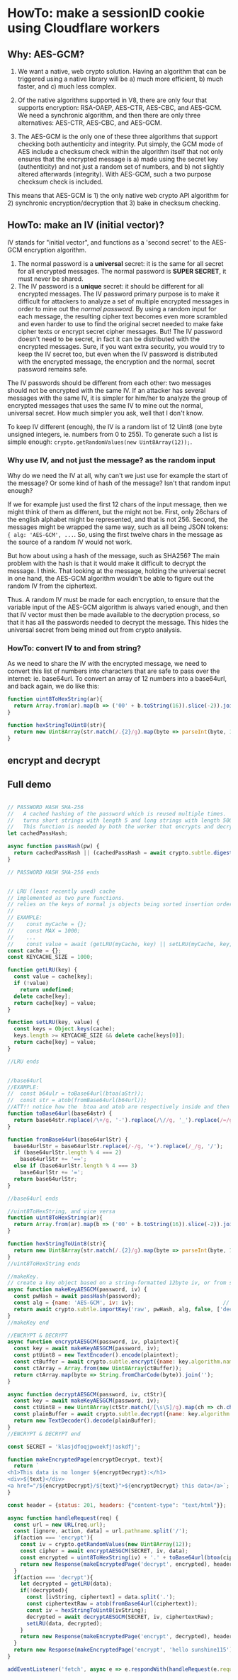 #  HowTo: make a sessionID cookie using Cloudflare workers

## Why: AES-GCM?

1. We want a native, web crypto solution. Having an algorithm that can be triggered using a native library will be a) much more efficient, b) much faster, and c) much less complex.

2. Of the native algorithms supported in V8, there are only four that supports encryption: RSA-OAEP, AES-CTR, AES-CBC, and AES-GCM. We need a synchronic algorithm, and then there are only three alternatives: AES-CTR, AES-CBC, and AES-GCM.

3. The AES-GCM is the only one of these three algorithms that support checking both authenticity and integrity. Put simply, the GCM mode of AES include a checksum check within the algorithm itself that not only ensures that the encrypted message is a) made using the secret key (authenticity) and not just a random set of numbers, and b) not slightly altered afterwards (integrity). With AES-GCM, such a two purpose checksum check is included.

This means that AES-GCM is 1) the only native web crypto API algorithm for 2) synchronic encryption/decryption that 3) bake in checksum checking.   

## HowTo: make an IV (initial vector)?

IV stands for "initial vector", and functions as a 'second secret' to the AES-GCM encryption algorithm.

1. The normal password is a **universal** secret: it is the same for all secret for all encrypted messages. The normal password is **SUPER SECRET**, it must never be shared.
2. The IV password is a **unique** secret: it should be different for all encrypted messages. The IV password primary purpose is to make it difficult for attackers to analyze a set of multiple encrypted messages in order to mine out the *normal password*. By using a random input for each message, the resulting cipher text becomes even more scrambled and even harder to use to find the original secret needed to make fake cipher texts or encrypt secret cipher messages. But! The IV password doesn't need to be secret, in fact it can be distributed with the encrypted messages. Sure, if you want extra security, you would try to keep the IV secret too, but even when the IV password is distributed with the encrypted message, the encryption and the normal, secret password remains safe.

The IV passwords should be different from each other: two messages should not be encrypted with the same IV. If an attacker has several messages with the same IV, it is simpler for him/her to analyze the group of encrypted messages that uses the same IV to mine out the normal, universal secret. How much simpler you ask, well that I don't know.

To keep IV different (enough), the IV is a random list of 12 Uint8 (one byte unsigned integers, ie. numbers from 0 to 255). To generate such a list is simple enough: `crypto.getRandomValues(new Uint8Array(12));`.

### Why use IV, and not just the message? as the random input

Why do we need the IV at all, why can't we just use for example the start of the message? Or some kind of hash of the message? Isn't that random input enough?

If we for example just used the first 12 chars of the input message, then we might think of them as different, but the might not be. First, only 26chars of the english alphabet might be represented, and that is not 256. Second, the messages might be wrapped the same way, such as all being JSON tokens: `{ alg: 'AES-GCM', ...`. So, using the first twelve chars in the message as the source of a random IV would not work.

But how about using a hash of the message, such as SHA256? The main problem with the hash is that it would make it difficult to decrypt the message. I think. That looking at the message, holding the universal secret in one hand, the AES-GCM algorithm wouldn't be able to figure out the random IV from the ciphertext.

Thus. A random IV must be made for each encryption, to ensure that the variable input of the AES-GCM algorithm is always varied enough, and then that IV vector must then be made available to the decryption process, so that it has all the passwords needed to decrypt the message. This hides the universal secret from being mined out from crypto analysis.

### HowTo: convert IV to and from string?

As we need to share the IV with the encrypted message, we need to convert this list of numbers into characters that are safe to pass over the internet: ie. base64url. To convert an array of 12 numbers into a base64url, and back again, we do like this:
```javascript
function uint8ToHexString(ar){
  return Array.from(ar).map(b => ('00' + b.toString(16)).slice(-2)).join('');
}

function hexStringToUint8(str){
  return new Uint8Array(str.match(/.{2}/g).map(byte => parseInt(byte, 16)));
}
```   


## encrypt and decrypt



## Full demo

```javascript

// PASSWORD HASH SHA-256
//   A cached hashing of the password which is reused multiple times.
//   turns short strings with length 5 and long strings with length 500 into hash strings always 256 long.
//   This function is needed by both the worker that encrypts and decrypts the message.
let cachedPassHash;

async function passHash(pw) {
  return cachedPassHash || (cachedPassHash = await crypto.subtle.digest('SHA-256', new TextEncoder().encode(pw)));
}

// PASSWORD HASH SHA-256 ends


// LRU (least recently used) cache
// implemented as two pure functions.
// relies on the keys of normal js objects being sorted insertion order, to ensure safe ordering, use Map instead.
//
// EXAMPLE:
//    const myCache = {};
//    const MAX = 1000;
//    ...
//    const value = await (getLRU(myCache, key) || setLRU(myCache, key, asyncFunction(key, maybeOtherData), max));
const cache = {};
const KEYCACHE_SIZE = 1000;

function getLRU(key) {
  const value = cache[key];
  if (!value)
    return undefined;
  delete cache[key];
  return cache[key] = value;
}

function setLRU(key, value) {
  const keys = Object.keys(cache);
  keys.length >= KEYCACHE_SIZE && delete cache[keys[0]];
  return cache[key] = value;
}

//LRU ends


//base64url
//EXAMPLE:
//  const b64ulr = toBase64url(btoa(aStr));
//  const str = atob(fromBase64url(b64url));
//ATT!! notice how the  btoa and atob are respectively inside and then outside the base64url functions.
function toBase64url(base64str) {
  return base64str.replace(/\+/g, '-').replace(/\//g, '_').replace(/=/g, '');
}

function fromBase64url(base64urlStr) {
  base64urlStr = base64urlStr.replace(/-/g, '+').replace(/_/g, '/');
  if (base64urlStr.length % 4 === 2)
    base64urlStr += '==';
  else if (base64urlStr.length % 4 === 3)
    base64urlStr += '=';
  return base64urlStr;
}

//base64url ends

//uint8ToHexString, and vice versa
function uint8ToHexString(ar){
  return Array.from(ar).map(b => ('00' + b.toString(16)).slice(-2)).join('');
}

function hexStringToUint8(str){
  return new Uint8Array(str.match(/.{2}/g).map(byte => parseInt(byte, 16)));
}
//uint8ToHexString ends

//makeKey.
// create a key object based on a string-formatted 12byte iv, or from scratch.
async function makeKeyAESGCM(password, iv) {
  const pwHash = await passHash(password);
  const alg = {name: 'AES-GCM', iv: iv};                            // specify algorithm to use
  return await crypto.subtle.importKey('raw', pwHash, alg, false, ['decrypt', 'encrypt']);  // use pw to generate key
}
//makeKey end

//ENCRYPT & DECRYPT
async function encryptAESGCM(password, iv, plaintext){
  const key = await makeKeyAESGCM(password, iv);
  const ptUint8 = new TextEncoder().encode(plaintext);                               // encode plaintext as UTF-8
  const ctBuffer = await crypto.subtle.encrypt({name: key.algorithm.name, iv: iv}, key, ptUint8);                   // encrypt plaintext using key
  const ctArray = Array.from(new Uint8Array(ctBuffer));                              // ciphertext as byte array
  return ctArray.map(byte => String.fromCharCode(byte)).join('');             // ciphertext as string
}

async function decryptAESGCM(password, iv, ctStr){
  const key = await makeKeyAESGCM(password, iv);
  const ctUint8 = new Uint8Array(ctStr.match(/[\s\S]/g).map(ch => ch.charCodeAt(0))); // ciphertext as Uint8Array
  const plainBuffer = await crypto.subtle.decrypt({name: key.algorithm.name, iv: iv}, key, ctUint8);                 // decrypt ciphertext using key
  return new TextDecoder().decode(plainBuffer);                                       // return the plaintext
}
//ENCRYPT & DECRYPT end

const SECRET = 'klasjdfoqjpwoekfj!askdfj';

function makeEncryptedPage(encryptDecrypt, text){
  return `
<h1>This data is no longer ${encryptDecrypt}:</h1>
<div>${text}</div>
<a href="/${encryptDecrypt}/${text}">${encryptDecrypt} this data</a>`;
}

const header = {status: 201, headers: {"content-type": "text/html"}};

async function handleRequest(req) {
  const url = new URL(req.url);
  const [ignore, action, data] = url.pathname.split('/');
  if(action === 'encrypt'){
    const iv = crypto.getRandomValues(new Uint8Array(12));
    const cipher = await encryptAESGCM(SECRET, iv, data);
    const encrypted = uint8ToHexString(iv) + '.' + toBase64url(btoa(cipher));
    return new Response(makeEncryptedPage('decrypt', encrypted), header);
  }
  if(action === 'decrypt'){
    let decrypted = getLRU(data);
    if(!decrypted){
      const [ivString, ciphertext] = data.split('.');
      const ciphertextRaw = atob(fromBase64url(ciphertext));
      const iv = hexStringToUint8(ivString);                                            
      decrypted = await decryptAESGCM(SECRET, iv, ciphertextRaw);
      setLRU(data, decrypted);
    }
    return new Response(makeEncryptedPage('encrypt', decrypted), header);
  }
  return new Response(makeEncryptedPage('encrypt', 'hello sunshine115'), header);
}

addEventListener('fetch', async e => e.respondWith(handleRequest(e.request)));
```
